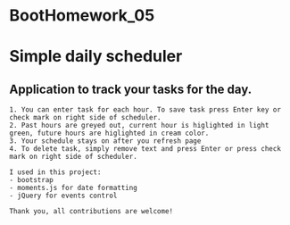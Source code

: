 # BootHomework_05
# Simple daily scheduler

## Application to track your tasks for the day.
```
1. You can enter task for each hour. To save task press Enter key or check mark on right side of scheduler.
2. Past hours are greyed out, current hour is higlighted in light green, future hours are higlighted in cream color.
3. Your schedule stays on after you refresh page
4. To delete task, simply remove text and press Enter or press check mark on right side of scheduler.
```
```
I used in this project:
- bootstrap
- moments.js for date formatting
- jQuery for events control
```
```
Thank you, all contributions are welcome!
```